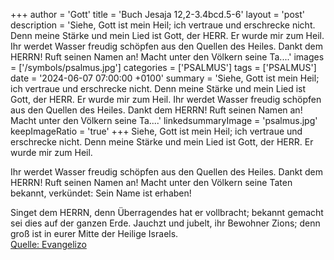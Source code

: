 +++
author = 'Gott'
title = 'Buch Jesaja 12,2-3.4bcd.5-6'
layout = 'post'
description = 'Siehe, Gott ist mein Heil;  ich vertraue und erschrecke nicht.  Denn meine Stärke und mein Lied ist Gott, der HERR.  Er wurde mir zum Heil.  Ihr werdet Wasser freudig schöpfen  aus den Quellen des Heiles. Dankt dem HERRN! Ruft seinen Namen an! Macht unter den Völkern seine Ta....'
images = ['/symbols/psalmus.jpg']
categories = ['PSALMUS']
tags = ['PSALMUS']
date = '2024-06-07 07:00:00 +0100'
summary = 'Siehe, Gott ist mein Heil;  ich vertraue und erschrecke nicht.  Denn meine Stärke und mein Lied ist Gott, der HERR.  Er wurde mir zum Heil.  Ihr werdet Wasser freudig schöpfen  aus den Quellen des Heiles. Dankt dem HERRN! Ruft seinen Namen an! Macht unter den Völkern seine Ta....'
linkedsummaryImage = 'psalmus.jpg'
keepImageRatio = 'true'
+++
Siehe, Gott ist mein Heil; 
ich vertraue und erschrecke nicht. 
Denn meine Stärke und mein Lied ist Gott, der HERR. 
Er wurde mir zum Heil.

Ihr werdet Wasser freudig schöpfen 
aus den Quellen des Heiles.
Dankt dem HERRN! Ruft seinen Namen an!
Macht unter den Völkern seine Taten bekannt,
verkündet: Sein Name ist erhaben!

Singet dem HERRN, denn Überragendes hat er vollbracht; 
bekannt gemacht sei dies auf der ganzen Erde.<!--more-->
Jauchzt und jubelt, ihr Bewohner Zions; 
denn groß ist in eurer Mitte der Heilige Israels.<br> [Quelle: Evangelizo](https://evangeliumtagfuertag.org/DE/gospel)